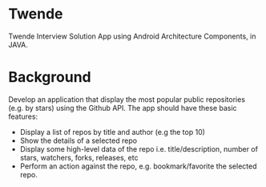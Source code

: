 # Twende
Twende Interview Solution App using Android Architecture Components, in JAVA.


# Background
Develop an application that display the most popular public repositories (e.g. by stars) using the Github API.
The app should have these basic features:

* Display a list of repos by title and author (e.g the top 10)
* Show the details of a selected repo
* Display some high-level data of the repo i.e. title/description, number of stars, watchers, forks, releases, etc
* Perform an action against the repo, e.g. bookmark/favorite the selected repo. 

